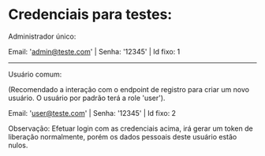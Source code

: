 # Credenciais para testes:

Administrador único:

Email: 'admin@teste.com' | Senha: '12345' | Id fixo: 1

__________________________

Usuário comum:

(Recomendado a interação com o endpoint de registro para criar um novo usuário. O usuário por padrão terá a role 'user').

Email: 'user@teste.com' | Senha: '12345' | Id fixo: 2

Observação: Efetuar login com as credenciais acima, irá gerar um token de liberação normalmente, porém os dados pessoais deste usuário estão nulos.
